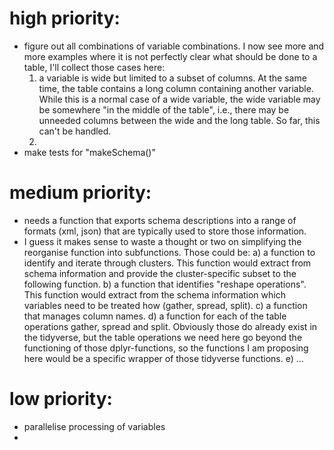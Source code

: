 # high priority:

- figure out all combinations of variable combinations. I now see more and more examples where it is not perfectly clear what should be done to a table, I'll collect those cases here:
  1. a variable is wide but limited to a subset of columns. At the same time, the table contains a long column containing another variable. While this is a normal case of a wide variable, the wide variable may be somewhere "in the middle of the table", i.e., there may be unneeded columns between the wide and the long table. So far, this can't be handled.
  2.
- make tests for "makeSchema()"

# medium priority:

- needs a function that exports schema descriptions into a range of formats (xml, json) that are typically used to store those information.
- I guess it makes sense to waste a thought or two on simplifying the reorganise function into subfunctions. Those could be:
  a) a function to identify and iterate through clusters. This function would extract from schema information and provide the cluster-specific subset to the following function.
  b) a function that identifies "reshape operations". This function would extract from the schema information which variables need to be treated how (gather, spread, split).
  c) a function that manages column names.
  d) a function for each of the table operations gather, spread and split. Obviously those do already exist in the tidyverse, but the table operations we need here go beyond the functioning of those dplyr-functions, so the functions I am proposing here would be a specific wrapper of those tidyverse functions.
  e) ...

# low priority:

- parallelise processing of variables
-